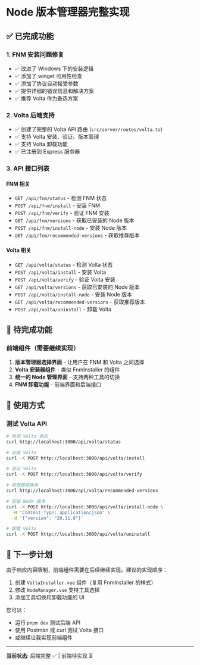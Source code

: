 # Node 版本管理器完整实现

## ✅ 已完成功能

### 1. FNM 安装问题修复
- ✅ 改进了 Windows 下的安装逻辑
- ✅ 添加了 winget 可用性检查
- ✅ 添加了协议自动接受参数
- ✅ 提供详细的错误信息和解决方案
- ✅ 推荐 Volta 作为备选方案

### 2. Volta 后端支持
- ✅ 创建了完整的 Volta API 路由 (`src/server/routes/volta.ts`)
- ✅ 支持 Volta 安装、验证、版本管理
- ✅ 支持 Volta 卸载功能
- ✅ 已注册到 Express 服务器

### 3. API 接口列表

#### FNM 相关
- `GET /api/fnm/status` - 检测 FNM 状态
- `POST /api/fnm/install` - 安装 FNM
- `POST /api/fnm/verify` - 验证 FNM 安装
- `GET /api/fnm/versions` - 获取已安装的 Node 版本
- `POST /api/fnm/install-node` - 安装 Node 版本
- `GET /api/fnm/recommended-versions` - 获取推荐版本

#### Volta 相关
- `GET /api/volta/status` - 检测 Volta 状态
- `POST /api/volta/install` - 安装 Volta
- `POST /api/volta/verify` - 验证 Volta 安装
- `GET /api/volta/versions` - 获取已安装的 Node 版本
- `POST /api/volta/install-node` - 安装 Node 版本
- `GET /api/volta/recommended-versions` - 获取推荐版本
- `POST /api/volta/uninstall` - 卸载 Volta

## 🔧 待完成功能

### 前端组件（需要继续实现）
1. **版本管理器选择界面** - 让用户在 FNM 和 Volta 之间选择
2. **Volta 安装器组件** - 类似 FnmInstaller 的组件
3. **统一的 Node 管理界面** - 支持两种工具的切换
4. **FNM 卸载功能** - 前端界面和后端接口

## 📝 使用方式

### 测试 Volta API

```bash
# 检测 Volta 状态
curl http://localhost:3000/api/volta/status

# 安装 Volta
curl -X POST http://localhost:3000/api/volta/install

# 验证 Volta
curl -X POST http://localhost:3000/api/volta/verify

# 获取推荐版本
curl http://localhost:3000/api/volta/recommended-versions

# 安装 Node 版本
curl -X POST http://localhost:3000/api/volta/install-node \
  -H "Content-Type: application/json" \
  -d '{"version": "20.11.0"}'

# 卸载 Volta
curl -X POST http://localhost:3000/api/volta/uninstall
```

## 🚀 下一步计划

由于响应内容限制，前端组件需要在后续继续实现。建议的实现顺序：

1. 创建 `VoltaInstaller.vue` 组件（复用 FnmInstaller 的样式）
2. 修改 `NodeManager.vue` 支持工具选择
3. 添加工具切换和卸载功能的 UI

您可以：
- 运行 `pnpm dev` 测试后端 API
- 使用 Postman 或 curl 测试 Volta 接口
- 或继续让我实现前端组件

---

**当前状态**: 后端完整 ✅ | 前端待实现 ⏳